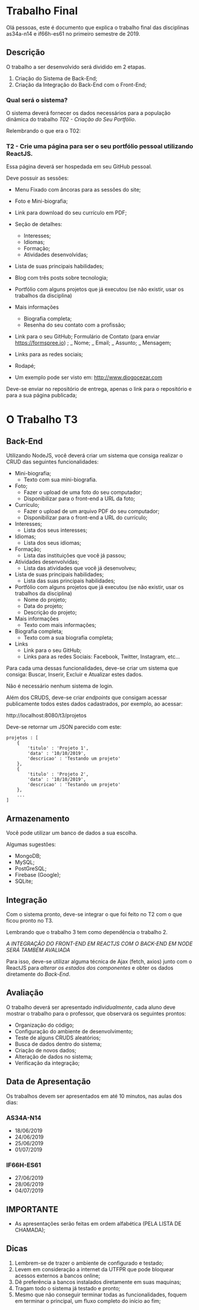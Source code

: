 # Trabalho Final

Olá pessoas, este é documento que explica o trabalho final das disciplinas as34a-n14 e if66h-es61 no primeiro semestre de 2019.

## Descrição

O trabalho a ser desenvolvido será dividido em 2 etapas.

1. Criação do Sistema de Back-End;
2. Criação da Integração do Back-End com o Front-End;

### Qual será o sistema?

O sistema deverá fornecer os dados necessários para a população dinâmica do trabalho _T02 - Criação do Seu Portfólio_.

Relembrando o que era o T02:

### T2 - Crie uma página para ser o seu portfólio pessoal utilizando ReactJS.

Essa página deverá ser hospedada em seu GitHub pessoal.

Deve possuir as sessões:

- Menu Fixado com âncoras para as sessões do site;
- Foto e Mini-biografia;
- Link para download do seu currículo em PDF;
- Seção de detalhes:
  - Interesses;
  - Idiomas;
  - Formação;
  - Atividades desenvolvidas;
- Lista de suas principais habilidades;
- Blog com três posts sobre tecnologia;
- Portfólio com alguns projetos que já executou (se não existir, usar os trabalhos da disciplina)
- Mais informações
  - Biografia completa;
  - Resenha do seu contato com a profissão;
- Link para o seu GitHub;
  Formulário de Contato (para enviar https://formspree.io) ;
  _ Nome;
  _ Email;
  _ Assunto;
  _ Mensagem;
- Links para as redes sociais;
- Rodapé;

- Um exemplo pode ser visto em: http://www.diogocezar.com

Deve-se enviar no repositório de entrega, apenas o link para o repositório e para a sua página publicada;

# O Trabalho T3

## Back-End

Utilizando NodeJS, você deverá criar um sistema que consiga realizar o CRUD das seguintes funcionalidades:

- Mini-biografia;
  - Texto com sua mini-biografia.
- Foto;
  - Fazer o upload de uma foto do seu computador;
  - Disponibilizar para o front-end a URL da foto;
- Currículo;
  - Fazer o upload de um arquivo PDF do seu computador;
  - Disponibilizar para o front-end a URL do currículo;
- Interesses;
  - Lista dos seus interesses;
- Idiomas;
  - Lista dos seus idiomas;
- Formação;
  - Lista das instituições que você já passou;
- Atividades desenvolvidas;
  - Lista das atividades que você já desenvolveu;
- Lista de suas principais habilidades;
  - Lista das suas principais habilidades;
- Portfólio com alguns projetos que já executou (se não existir, usar os trabalhos da disciplina)
  - Nome do projeto;
  - Data do projeto;
  - Descrição do projeto;
- Mais informações
  - Texto com mais informações;
- Biografia completa;
  - Texto com a sua biografia completa;
- Links
  - Link para o seu GitHub;
  - Links para as redes Sociais: Facebook, Twitter, Instagram, etc...

Para cada uma dessas funcionalidades, deve-se criar um sistema que consiga: Buscar, Inserir, Excluir e Atualizar estes dados.

Não é necessário nenhum sistema de login.

Além dos CRUDS, deve-se criar _endpoints_ que consigam acessar publicamente todos estes dados cadastrados, por exemplo, ao acessar:

http://localhost:8080/t3/projetos

Deve-se retornar um JSON parecido com este:

```
projetos : [
    {
        'titulo' : 'Projeto 1',
        'data' : '10/10/2019',
        'descricao' : 'Testando um projeto'
    },
    {
        'titulo' : 'Projeto 2',
        'data' : '10/10/2019',
        'descricao' : 'Testando um projeto'
    },
    ...
]
```

## Armazenamento

Você pode utilizar um banco de dados a sua escolha.

Algumas sugestões:

- MongoDB;
- MySQL;
- PostGreSQL;
- Firebase (Google);
- SQLite;

## Integração

Com o sistema pronto, deve-se integrar o que foi feito no T2 com o que ficou pronto no T3.

Lembrando que o trabalho 3 tem como dependência o trabalho 2.

_A INTEGRAÇÃO DO FRONT-END EM REACTJS COM O BACK-END EM NODE SERÁ TAMBÉM AVALIADA_

Para isso, deve-se utilizar alguma técnica de Ajax (fetch, axios) junto com o ReactJS para _alterar os estados dos componentes_ e obter os dados diretamente do _Back-End_.

## Avaliação

O trabalho deverá ser apresentado _individualmente_, cada aluno deve mostrar o trabalho para o professor, que observará os seguintes prontos:

- Organização do código;
- Configuração do ambiente de desenvolvimento;
- Teste de alguns CRUDS aleatórios;
- Busca de dados dentro do sistema;
- Criação de novos dados;
- Alteração de dados no sistema;
- Verificação da integração;

## Data de Apresentação

Os trabalhos devem ser apresentados em até 10 minutos, nas aulas dos dias:

### AS34A-N14

- 18/06/2019
- 24/06/2019
- 25/06/2019
- 01/07/2019

### IF66H-ES61

- 27/06/2019
- 28/06/2019
- 04/07/2019

## IMPORTANTE

- As apresentações serão feitas em ordem alfabética (PELA LISTA DE CHAMADA);

## Dicas

1. Lembrem-se de trazer o ambiente de configurado e testado;
2. Levem em consideração a internet da UTFPR que pode bloquear acessos externos a bancos online;
3. Dê preferência a bancos instalados diretamente em suas maquinas;
4. Tragam todo o sistema já testado e pronto;
5. Mesmo que não conseguir terminar todas as funcionalidades, foquem em terminar o principal, um fluxo completo do início ao fim;
